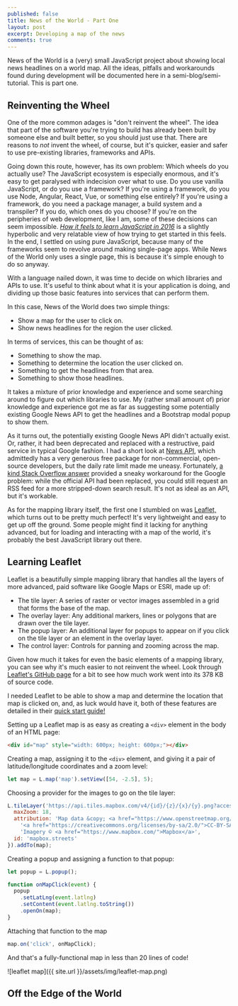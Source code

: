 ```yaml
---
published: false
title: News of the World - Part One
layout: post
excerpt: Developing a map of the news
comments: true
---
```

News of the World is a (very) small JavaScript project about showing local news headlines on a world map. All the ideas, pitfalls and workarounds found during development will be documented here in a semi-blog/semi-tutorial. This is part one.

## Reinventing the Wheel

One of the more common adages is "don't reinvent the wheel". The idea that part of the software you're trying to build has already been built by someone else and built better, so you should just use that. There are reasons to _not_ invent the wheel, of course, but it's quicker, easier and safer to use pre-existing libraries, frameworks and APIs.

Going down this route, however, has its own problem: Which wheels do you actually use? The JavaScript ecosystem is especially enormous, and it's easy to get paralysed with indecision over what to use. Do you use vanilla JavaScript, or do you use a framework? If you're using a framework, do you use Node, Angular, React, Vue, or something else entirely? If you're using a framework, do you need a package manager, a build system and a transpiler? If you do, which ones do you choose? If you're on the peripheries of web development, like I am, some of these decisions can seem impossible. [_How it feels to learn JavaScript in 2016_](https://hackernoon.com/how-it-feels-to-learn-javascript-in-2016-d3a717dd577f) is a slightly hyperbolic and very relatable view of how trying to get started in this feels. In the end, I settled on using pure JavaScript, because many of the frameworks seem to revolve around making single-page apps. While News of the World only uses a single page, this is because it's simple enough to do so anyway.

With a language nailed down, it was time to decide on which libraries and APIs to use. It's useful to think about what it is your application is doing, and dividing up those basic features into services that can perform them.

In this case, News of the World does two simple things:

- Show a map for the user to click on.
- Show news headlines for the region the user clicked.

In terms of services, this can be thought of as:

- Something to show the map.
- Something to determine the location the user clicked on.
- Something to get the headlines from that area.
- Something to show those headlines.

It takes a mixture of prior knowledge and experience and some searching around to figure out which libraries to use. My (rather small amount of) prior knowledge and experience got me as far as suggesting some potentially existing Google News API to get the headlines and a Bootstrap modal popup to show them.

As it turns out, the potentially existing Google News API didn't actually exist. Or, rather, it had been deprecated and replaced with a restructive, paid service in typical Google fashion. I had a short look at [News API](https://newsapi.org/), which admittedly has a very generous free package for non-commercial, open-source developers, but the daily rate limit made me uneasy. Fortunately, [a kind Stack Overflow answer](https://stackoverflow.com/a/7829688/) provided a sneaky workaround for the Google problem: while the official API had been replaced, you could still request an RSS feed for a more stripped-down search result. It's not as ideal as an API, but it's workable.

As for the mapping library itself, the first one I stumbled on was [Leaflet,](https://leafletjs.com/) which turns out to be pretty much perfect! It's very lightweight and easy to get up off the ground. Some people might find it lacking for anything advanced, but for loading and interacting with a map of the world, it's probably the best JavaScript library out there.

## Learning Leaflet

Leaflet is a beautifully simple mapping library that handles all the layers of more advanced, paid software like Google Maps or ESRI, made up of:

- The tile layer: A series of raster or vector images assembled in a grid that forms the base of the map.
- The overlay layer: Any additional markers, lines or polygons that are drawn over the tile layer.
- The popup layer: An additional layer for popups to appear on if you click on the tile layer or an element in the overlay layer.
- The control layer: Controls for panning and zooming across the map.

Given how much it takes for even the basic elements of a mapping library, you can see why it's much easier to not reinvent the wheel. Look through [Leaflet's GitHub page](https://github.com/Leaflet/Leaflet) for a bit to see how much work went into its 378 KB of source code.

I needed Leaflet to be able to show a map and determine the location that map is clicked on, and, as luck would have it, both of these features are detailed in their [quick start guide!](https://leafletjs.com/examples/quick-start/)

Setting up a Leaflet map is as easy as creating a `<div>` element in the body of an HTML page:

```html
<div id="map" style="width: 600px; height: 600px;"></div>
```

Creating a map, assigning it to the `<div>` element, and giving it a pair of latitude/longitude coordinates and a zoom level:

```javascript
let map = L.map('map').setView([54, -2.5], 5);
```

Choosing a provider for the images to go on the tile layer:

```javascript
L.tileLayer('https://api.tiles.mapbox.com/v4/{id}/{z}/{x}/{y}.png?access_token=pk.eyJ1IjoibWFwYm94IiwiYSI6ImNpejY4NXVycTA2emYycXBndHRqcmZ3N3gifQ.rJcFIG214AriISLbB6B5aw', {
  maxZoom: 18,
  attribution: 'Map data &copy; <a href="https://www.openstreetmap.org/">OpenStreetMap</a> contributors, ' +
  	'<a href="https://creativecommons.org/licenses/by-sa/2.0/">CC-BY-SA</a>, ' +
  	'Imagery © <a href="https://www.mapbox.com/">Mapbox</a>',
  id: 'mapbox.streets'
}).addTo(map);
```

Creating a popup and assigning a function to that popup:

```javascript
let popup = L.popup();

function onMapClick(event) {
  popup
    .setLatLng(event.latlng)
    .setContent(event.latlng.toString())
    .openOn(map);
}
```

Attaching that function to the map

```javascript
map.on('click', onMapClick);
```

And that's a fully-functional map in less than 20 lines of code!

![leaflet map]({{ site.url }}/assets/img/leaflet-map.png)

## Off the Edge of the World
